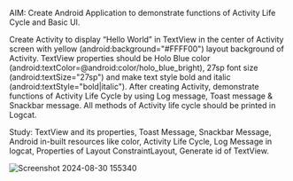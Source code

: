 AIM: Create Android Application to demonstrate functions of Activity Life Cycle and Basic UI.

Create Activity to display “Hello World” in TextView in the center of Activity screen with yellow (android:background="#FFFF00") layout background of Activity. TextView properties should be Holo Blue color (android:textColor=@android:color/holo_blue_bright), 27sp font size (android:textSize="27sp") and make text style bold and italic (android:textStyle="bold|italic"). After creating Activity, demonstrate functions of Activity Life Cycle by using Log message, Toast message & Snackbar message. All methods of Activity life cycle should be printed in Logcat.

Study: TextView and its properties, Toast Message, Snackbar Message, Android in-built resources like color, Activity Life Cycle, Log Message in logcat, Properties of Layout ConstraintLayout, Generate id of TextView.


![Screenshot 2024-08-30 155340](https://github.com/user-attachments/assets/14c5b657-31b1-4711-85a9-f96cd5569f70)
